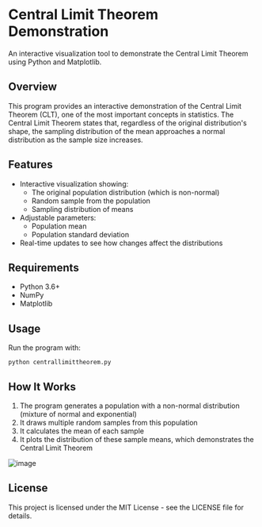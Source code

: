 # Central Limit Theorem Demonstration

An interactive visualization tool to demonstrate the Central Limit Theorem using Python and Matplotlib.

## Overview

This program provides an interactive demonstration of the Central Limit Theorem (CLT), one of the most important concepts in statistics. The Central Limit Theorem states that, regardless of the original distribution's shape, the sampling distribution of the mean approaches a normal distribution as the sample size increases.

## Features

- Interactive visualization showing:
  - The original population distribution (which is non-normal)
  - Random sample from the population
  - Sampling distribution of means
- Adjustable parameters:
  - Population mean
  - Population standard deviation
- Real-time updates to see how changes affect the distributions

## Requirements

- Python 3.6+
- NumPy
- Matplotlib

## Usage

Run the program with:

```
python centrallimittheorem.py
```

## How It Works

1. The program generates a population with a non-normal distribution (mixture of normal and exponential)
2. It draws multiple random samples from this population
3. It calculates the mean of each sample
4. It plots the distribution of these sample means, which demonstrates the Central Limit Theorem

![image](https://github.com/user-attachments/assets/19147be4-afa5-45ad-a563-8ee0697fdb22)

## License

This project is licensed under the MIT License - see the LICENSE file for details.
